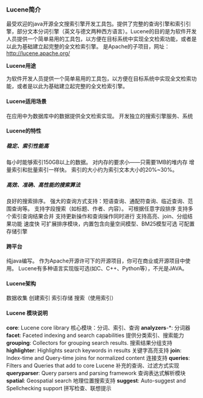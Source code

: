 ### Lucene简介

最受欢迎的java开源全文搜索引擎开发工具包。提供了完整的查询引擎和索引引擎，部分文本分词引擎（英文与德文两种西方语言）。Lucene的目的是为软件开发人员提供一个简单易用的工具包，以方便在目标系统中实现全文检索功能，或者是以此为基础建立起完整的全文检索引擎。
是Apache的子项目，网址：http://lucene.apache.org/

**Lucene用途**

为软件开发人员提供一个简单易用的工具包，以方便在目标系统中实现全文检索功能，或者是以此为基础建立起完整的全文检索引擎。

#### Lucene适用场景

在应用中为数据库中的数据提供全文检索实现。
开发独立的搜索引擎服务、系统

#### Lucene的特性

##### 稳定、索引性能高

每小时能够索引150GB以上的数据。
对内存的要求小——只需要1MB的堆内存
增量索引和批量索引一样快。
索引的大小约为索引文本大小的20%~30%。

##### 高效、准确、高性能的搜索算法

良好的搜索排序。
强大的查询方式支持：短语查询、通配符查询、临近查询、范围查询等。
支持字段搜索（如标题、作者、内容）。
可根据任意字段排序
支持多个索引查询结果合并
支持更新操作和查询操作同时进行
支持高亮、join、分组结果功能
速度快
可扩展排序模块，内置包含向量空间模型、BM25模型可选
可配置存储引擎

#### 跨平台

纯java编写。
作为Apache开源许可下的开源项目，你可在商业或开源项目中使用。
Lucene有多种语言实现版可选(如C、C++、Python等），不光是JAVA。

#### Lucene架构

数据收集
创建索引
索引存储
搜索（使用索引）

#### Lucene 模块说明

**core**: Lucene core library   核心模块：分词、索引、查询
**analyzers**-*: 分词器
**facet**: Faceted indexing and search capabilities  提供分类索引、搜索能力
**grouping**: Collectors for grouping search results.  搜索结果分组支持
**highlighter**: Highlights search keywords in results   关键字高亮支持
**join**: Index-time and Query-time joins for normalized content  连接支持
**queries**: Filters and Queries that add to core Lucene   补充的查询、过滤方式实现
**queryparser**: Query parsers and parsing framework  查询表达式解析模块
**spatial**: Geospatial search  地理位置搜索支持
**suggest**: Auto-suggest and Spellchecking support  拼写检查、联想提示





